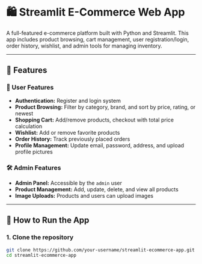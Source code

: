 # 🛍️ Streamlit E-Commerce Web App

A full-featured e-commerce platform built with Python and Streamlit. This app includes product browsing, cart management, user registration/login, order history, wishlist, and admin tools for managing inventory.

---

## 📌 Features

### 🧑 User Features
- **Authentication:** Register and login system
- **Product Browsing:** Filter by category, brand, and sort by price, rating, or newest
- **Shopping Cart:** Add/remove products, checkout with total price calculation
- **Wishlist:** Add or remove favorite products
- **Order History:** Track previously placed orders
- **Profile Management:** Update email, password, address, and upload profile pictures

### 🛠️ Admin Features
- **Admin Panel:** Accessible by the `admin` user
- **Product Management:** Add, update, delete, and view all products
- **Image Uploads:** Products and users can upload images

---

## 🚀 How to Run the App

### 1. Clone the repository

```bash
git clone https://github.com/your-username/streamlit-ecommerce-app.git
cd streamlit-ecommerce-app
